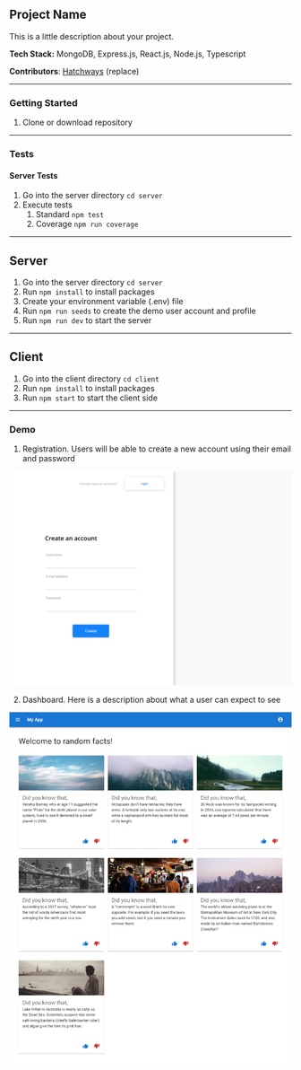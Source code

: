 ## Project Name

This is a little description about your project.

**Tech Stack:** MongoDB, Express.js, React.js, Node.js, Typescript

**Contributors**: [Hatchways](https://github.com/hatchways) (replace)

---

### Getting Started

1. Clone or download repository

---

### Tests

#### Server Tests

1. Go into the server directory `cd server`
2. Execute tests
   1. Standard `npm test`
   2. Coverage `npm run coverage`

---

## Server

1. Go into the server directory `cd server`
2. Run `npm install` to install packages
3. Create your environment variable (.env) file
4. Run `npm run seeds` to create the demo user account and profile 
5. Run `npm run dev` to start the server

---

## Client

1. Go into the client directory `cd client`
2. Run `npm install` to install packages
3. Run `npm start` to start the client side

---

### Demo

1. Registration. Users will be able to create a new account using their email and password

![Signup Demo](demo/images/signup.png)

2. Dashboard. Here is a description about what a user can expect to see

![Dashboard](demo/images/dashboard.png)
